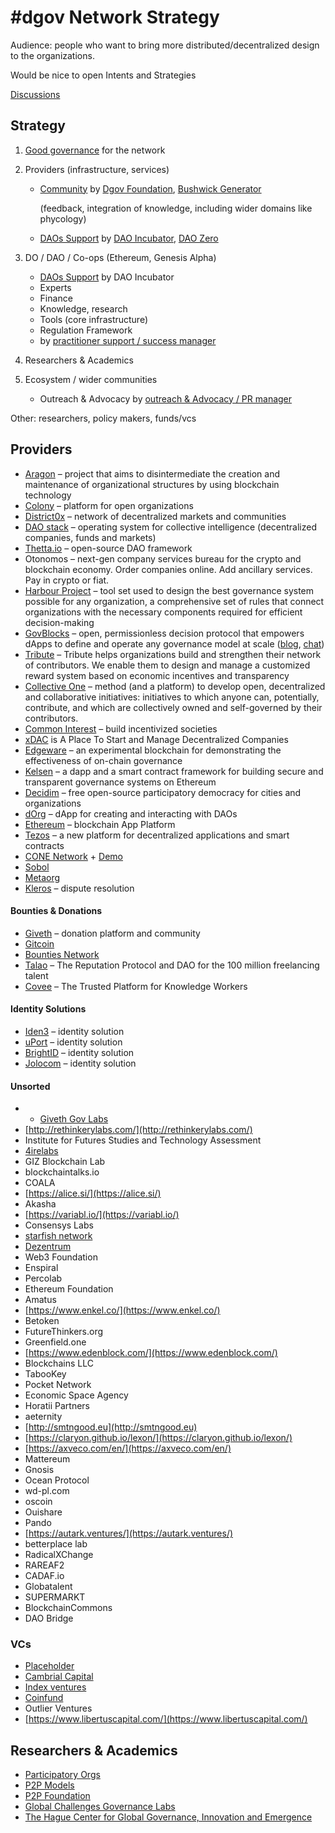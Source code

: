 # \#dgov Network Strategy

Audience: people who want to bring more distributed/decentralized design to the organizations.

Would be nice to open Intents and Strategies

[Discussions](http://forum.dgov.foundation/t/dgov-industry-landscape/15)

## Strategy

1. [Good governance](team-care.md) for the network 
2. Providers \(infrastructure, services\)

   * [Community](community-building.md) by [Dgov Foundation](https://dgov.foundation/), [Bushwick Generator](https://www.thebushwickgenerator.com/)

     \(feedback, integration of knowledge, including wider domains like phycology\)

   * [DAOs Support](untitled.md) by [DAO Incubator](http://daoincubator.org), [DAO Zero](https://docs.google.com/document/d/1rrhkRKq2fK72Vmbn-xxt6bPwUX3GYDtGuCkoopbjVpw/edit#heading=h.frcxq7smt4ir)

3. DO / DAO / Co-ops \(Ethereum, Genesis Alpha\)

   * [DAOs Support](untitled.md) by DAO Incubator
   * Experts
   * Finance
   * Knowledge, research
   * Tools \(core infrastructure\)
   * Regulation Framework
   * by [practitioner support / success manager](../foundation/roles/practitioner-support-success/)

4. Researchers & Academics 
5. Ecosystem / wider communities 
   * Outreach & Advocacy by [outreach & Advocacy / PR manager](../foundation/roles/pr-manager.md)

Other: researchers, policy makers, funds/vcs

## Providers

* [Aragon](https://aragon.org/) – project that aims to disintermediate the creation and maintenance of organizational structures by using blockchain technology 
* [Colony](https://colony.io/) – platform for open organizations
* [District0x](https://district0x.io/) – network of decentralized markets and communities
* [DAO stack](https://daostack.io/) – operating system for collective intelligence \(decentralized companies, funds and markets\)
* [Thetta.io](https://web.thetta.io/) – open-source DAO framework
* Otonomos – next-gen company services bureau for the crypto and blockchain economy. Order companies online. Add ancillary services. Pay in crypto or fiat.
* [Harbour Project](https://www.harbourproject.io/) – tool set used to design the best governance system possible for any organization, a comprehensive set of rules that connect organizations with the necessary components required for efficient decision-making
* [GovBlocks](https://govblocks.io/) – open, permissionless decision protocol that empowers dApps to define and operate any governance model at scale \([blog](https://medium.com/govblocks/progress-updates/home), [chat](https://t.me/govblocks)\)
* [Tribute](https://tribute.coop) – Tribute helps organizations build and strengthen their network of contributors. We enable them to design and manage a customized reward system based on economic incentives and transparency
* [Collective One](https://www.collectiveone.org/) – method \(and a platform\) to develop open, decentralized and collaborative initiatives: initiatives to which anyone can, potentially, contribute, and which are collectively owned and self-governed by their contributors.
* [Common Interest](https://commoninterest.io/) – build incentivized societies
* [xDAC](https://xdac.co/) is A Place To Start and Manage Decentralized Companies
* [Edgeware](https://edgewa.re/) – an experimental blockchain for demonstrating the effectiveness of on-chain governance
* [Kelsen](https://klsn.io/) – a dapp and a smart contract framework for building secure and transparent governance systems on Ethereum
* [Decidim](https://decidim.org/) – free open-source participatory democracy for cities and organizations
* [dOrg](https://github.com/dOrgTech) – dApp for creating and interacting with DAOs
* [Ethereum](https://www.ethereum.org/) – blockchain App Platform
* [Tezos](https://tezos.com/) – a new platform for decentralized applications and smart contracts
* [CONE Network](http://www.cone.network/) + [Demo](https://vimeo.com/314549856)
* [Sobol](https://sobol.io/)
* [Metaorg](https://www.metaorg.one/)
* [Kleros](https://kleros.io/) – dispute resolution

#### Bounties & Donations

* [Giveth](https://giveth.io/) – donation platform and community
* [Gitcoin](https://gitcoin.co/)
* [Bounties Network](https://bounties.network/)
* [Talao](https://talao.io) – The Reputation Protocol and DAO for the 100 million freelancing talent
* [Covee](https://covee.network/) – The Trusted Platform for Knowledge Workers

#### Identity Solutions

* [Iden3](https://iden3.io/)​ – identity solution
* [uPort](https://www.uport.me/)​ – identity solution
* ​[BrightID](https://www.brightid.org/)​ – identity solution
* [Jolocom](https://jolocom.io/) – identity solution

#### Unsorted



* * [Giveth Gov Labs](https://github.com/Giveth/gov-lab)
* [http://rethinkerylabs.com/](http://rethinkerylabs.com/)
* Institute for Futures Studies and Technology Assessment
* [4irelabs](https://4irelabs.com/)
* GIZ Blockchain Lab
* blockchaintalks.io
* COALA
* [https://alice.si/](https://alice.si/)
* Akasha
* [https://variabl.io/](https://variabl.io/)
* Consensys Labs
* [starfish network](https://www.starfish.network/)
* [Dezentrum](https://www.dezentrum.ch/en/)
* Web3 Foundation
* Enspiral
* Percolab
* Ethereum Foundation
* Amatus
* [https://www.enkel.co/](https://www.enkel.co/)
* Betoken
* FutureThinkers.org
* Greenfield.one
* [https://www.edenblock.com/](https://www.edenblock.com/)
* Blockchains LLC
* TabooKey
* Pocket Network
* Economic Space Agency
* Horatii Partners
* aeternity
* [http://smtngood.eu](http://smtngood.eu)
* [https://claryon.github.io/lexon/](https://claryon.github.io/lexon/)
* [https://axveco.com/en/](https://axveco.com/en/)
* Mattereum
* Gnosis
* Ocean Protocol
* wd-pl.com
* oscoin
* Ouishare
* Pando
* [https://autark.ventures/](https://autark.ventures/)
* betterplace lab
* RadicalXChange
* RAREAF2
* CADAF.io
* Globatalent
* SUPERMARKT
* BlockchainCommons
* DAO Bridge

### VCs

* [Placeholder](https://www.placeholder.vc/)
* [Cambrial Capital](https://cambrial.com/)
* [Index ventures](https://www.indexventures.com/)
* [Coinfund](https://coinfund.io/)
* Outlier Ventures
* [https://www.libertuscapital.com/](https://www.libertuscapital.com/)

## Researchers & Academics

* [Participatory Orgs](https://github.com/ParticipatoryOrgs)
* [P2P Models](https://p2pmodels.eu)
* [P2P Foundation](https://p2pfoundation.net/)
* [Global Challenges Governance Labs](https://labs.globalchallenges.org/%20)
* [The Hague Center for Global Governance, Innovation and Emergence](http://www.thehaguecenter.org/)




